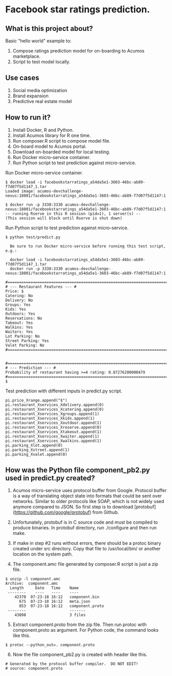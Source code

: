 # Facebook star ratings prediction.
## What is this project about?
Basic "hello world" example to:

1. Compose ratings prediction model for on-boarding to Acumos marketplace.
2. Script to test model locally.

## Use cases
1. Social media optimization
2. Brand expansion  
3. Predictive real estate model

## How to run it?
1. Install Docker, R and Python.
2. Install Acumos library for R one time.
3. Run composer.R script to compose model file.
4. On-board model to Acumos portal.
5. Download on-boarded model for local testing.
6. Run Docker micro-service container.
7. Run Python script to test prediction against micro-service.

Run Docker micro-service container.
```
$ docker load -i facebookstarratings_a54da5e1-3603-46bc-ab89-f7d07f5d1147_1.tar
Loaded image: acumos-devchallenge-nexus:18001/facebookstarratings_a54da5e1-3603-46bc-ab89-f7d07f5d1147:1

$ docker run -p 3330:3330 acumos-devchallenge-nexus:18001/facebookstarratings_a54da5e1-3603-46bc-ab89-f7d07f5d1147:1
-- running Rserve in this R session (pid=1), 1 server(s) --
(This session will block until Rserve is shut down)
```

Run Python script to test prediction against micro-service.
```
$ python test/predict.py

  Be sure to run Docker micro-service before running this test script, e.g.:

  docker load -i facebookstarratings_a54da5e1-3603-46bc-ab89-f7d07f5d1147_1.tar
  docker run -p 3330:3330 acumos-devchallenge-nexus:18001/facebookstarratings_a54da5e1-3603-46bc-ab89-f7d07f5d1147:1

#=============================================================================#
# --- Restaurant Features --- #
Price: $
Catering: No
Delivery: No
Groups: Yes
Kids: Yes
Outdoors: Yes
Reservations: No
Takeout: Yes
Walkins: Yes
Waiters: Yes
Lot Parking: No
Street Parking: Yes
Valet Parking: No
#=============================================================================#


#=============================================================================#
# --- Prediction --- #
Probability of restaurant having >=4 rating: 0.87276280000479
#=============================================================================#
$
```

Test prediction with different inputs in predict.py script.
```
pi.price_Xrange.append("$")
pi.restaurant_Xservices_Xdelivery.append(0)
pi.restaurant_Xservices_Xcatering.append(0)
pi.restaurant_Xservices_Xgroups.append(1)
pi.restaurant_Xservices_Xkids.append(1)
pi.restaurant_Xservices_Xoutdoor.append(1)
pi.restaurant_Xservices_Xreserve.append(0)
pi.restaurant_Xservices_Xtakeout.append(1)
pi.restaurant_Xservices_Xwaiter.append(1)
pi.restaurant_Xservices_Xwalkins.append(1)
pi.parking_Xlot.append(0)
pi.parking_Xstreet.append(1)
pi.parking_Xvalet.append(0)
```

## How was the Python file component_pb2.py used in predict.py created?
1.  Acumos micro-service uses protocol buffer from Google.
    Protocol buffer is a way of translating object state into formats that could be sent over networks.
    Similar to older protocols like SOAP, which is not widely used anymore compared to JSON.
    So first step is to download [protobuf] (https://github.com/google/protobuf) from Github.

2.  Unfortunately, protobuf is in C source code and must be compiled to produce binaries. In protobuf directory, run ./configure and then run make.

3.  If make in step #2 runs without errors, there should be a protoc binary created under src directory.
    Copy that file to /usr/local/bin/ or another location on the system path.  

4.  The component.amc file generated by composer.R script is just a zip file.    
```
$ unzip -l component.amc
Archive:  component.amc
  Length     Date   Time    Name
 --------    ----   ----    ----
    42370  07-23-18 16:12   component.bin
      675  07-23-18 16:12   meta.json
      853  07-23-18 16:12   component.proto
 --------                   -------
    43898                   3 files
```    

5.  Extract component.proto from the zip file. Then run protoc with component.proto as argument. For Python code, the command looks like this.
```
$ protoc --python_out=. component.proto
```

6. Now the file component_pb2.py is created with header like this.
```
# Generated by the protocol buffer compiler.  DO NOT EDIT!
# source: component.proto
```
